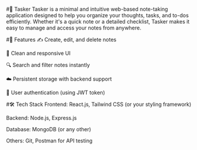 #📝 Tasker
Tasker is a minimal and intuitive web-based note-taking application designed to help you organize your thoughts, tasks, and to-dos efficiently. Whether it's a quick note or a detailed checklist, Tasker makes it easy to manage and access your notes from anywhere.

#🚀 Features
✍️ Create, edit, and delete notes

🌙 Clean and responsive UI

🔍 Search and filter notes instantly

☁️ Persistent storage with backend support

🔐 User authentication (using JWT token)

#🛠️ Tech Stack
Frontend: React.js, Tailwind CSS (or your styling framework)

Backend: Node.js, Express.js

Database: MongoDB (or any other)

Others: Git, Postman for API testing

